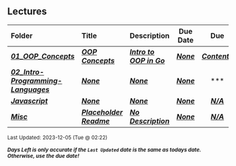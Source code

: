 ## Lectures

| Folder | Title | Description | Due Date | Due |  |
|:------|:------|:------|:-----:|:-----:|-----|
| ***<a href="https://github.com/rugbyprof/4143-PLC/tree/master/Lectures/01_OOP_Concepts">01_OOP_Concepts</a>*** | ***<a href="https://github.com/rugbyprof/4143-PLC/tree/master/Lectures/01_OOP_Concepts"> OOP Concepts </a>*** | ***<a href="https://github.com/rugbyprof/4143-PLC/tree/master/Lectures/01_OOP_Concepts"> Intro to OOP in Go</a>*** | ***<a href="https://github.com/rugbyprof/4143-PLC/tree/master/Lectures/01_OOP_Concepts">None</a>*** | ***<a href="https://github.com/rugbyprof/4143-PLC/tree/master/Lectures/01_OOP_Concepts"> Contents</a>*** |  |
| ***<a href="https://github.com/rugbyprof/4143-PLC/tree/master/Lectures/02_Intro-Programming-Languages">02_Intro-Programming-Languages</a>*** | ***<a href="https://github.com/rugbyprof/4143-PLC/tree/master/Lectures/02_Intro-Programming-Languages">None</a>*** | ***<a href="https://github.com/rugbyprof/4143-PLC/tree/master/Lectures/02_Intro-Programming-Languages">None</a>*** | ***<a href="https://github.com/rugbyprof/4143-PLC/tree/master/Lectures/02_Intro-Programming-Languages">None</a>*** | ***<a href="https://github.com/rugbyprof/4143-PLC/tree/master/Lectures/02_Intro-Programming-Languages">|   #   | Name                                                                               | Description                                                                         |</a>*** |  |
| ***<a href="https://github.com/rugbyprof/4143-PLC/tree/master/Lectures/Javascript">Javascript</a>*** | ***<a href="https://github.com/rugbyprof/4143-PLC/tree/master/Lectures/Javascript">None</a>*** | ***<a href="https://github.com/rugbyprof/4143-PLC/tree/master/Lectures/Javascript">None</a>*** | ***<a href="https://github.com/rugbyprof/4143-PLC/tree/master/Lectures/Javascript">None</a>*** | ***<a href="https://github.com/rugbyprof/4143-PLC/tree/master/Lectures/Javascript">N/A</a>*** |  |
| ***<a href="https://github.com/rugbyprof/4143-PLC/tree/master/Lectures/Misc">Misc</a>*** | ***<a href="https://github.com/rugbyprof/4143-PLC/tree/master/Lectures/Misc"> Placeholder Readme </a>*** | ***<a href="https://github.com/rugbyprof/4143-PLC/tree/master/Lectures/Misc"> No Description</a>*** | ***<a href="https://github.com/rugbyprof/4143-PLC/tree/master/Lectures/Misc">None</a>*** | ***<a href="https://github.com/rugbyprof/4143-PLC/tree/master/Lectures/Misc">N/A</a>*** |  |

<sup>Last Updated: 2023-12-05 (Tue @ 02:22)</sup> 

<sup>***Days Left is only accurate if the `Last Updated` date is the same as todays date. Otherwise, use the due date!***</sup> 